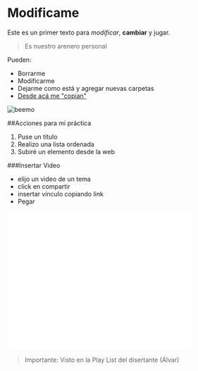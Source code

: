 # Modificame

Este es un primer texto para *modificar*, **cambiar** y jugar.

> Es nuestro arenero personal

Pueden:

- Borrarme
- Modificarme
- Dejarme como está y agregar nuevas carpetas
- [Desde acá me "copian"](https://github.com/acercadelaeducacion/GitHub-Para-Todos/fork)

![beemo](http://media.giphy.com/media/Uoyf084JYOblK/giphy.gif "Este texto aparece cuando el mouse está sobre la imagen")

##Acciones para mi práctica

1. Puse un título 
2. Realizo una lista ordenada
3. Subiré un elemento desde la web
  
###Insertar Video
  
- elijo un video de un tema
- click en compartir
- insertar vínculo copiando link
- Pegar

<iframe width="420" height="315" src="//www.youtube.com/embed/H6120SYjfrc" frameborder="0" allowfullscreen></iframe>

>Importante: Visto en la Play List del disertante (Álvar)




  
  

